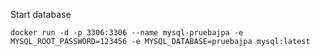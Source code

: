 Start database

    docker run -d -p 3306:3306 --name mysql-pruebajpa -e MYSQL_ROOT_PASSWORD=123456 -e MYSQL_DATABASE=pruebajpa mysql:latest